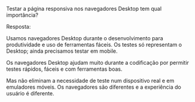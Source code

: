 Testar a página responsiva nos navegadores Desktop tem qual importância?

Resposta:

Usamos navegadores Desktop durante o desenvolvimento para produtividade e uso de ferramentas fáceis. Os testes só representam o Desktop; ainda precisamos testar em mobile.


Os navegadores Desktop ajudam muito durante a codificação por permitir testes rápidos, fáceis e com ferramentas boas.

Mas não eliminam a necessidade de teste num dispositivo real e em emuladores móveis. Os navegadores são diferentes e a experiência do usuário é diferente.